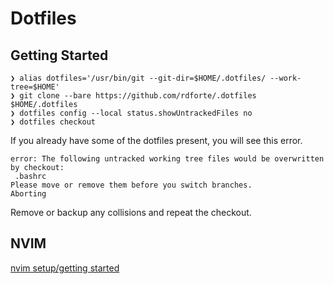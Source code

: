 # Dotfiles

## Getting Started
```
❯ alias dotfiles='/usr/bin/git --git-dir=$HOME/.dotfiles/ --work-tree=$HOME'
❯ git clone --bare https://github.com/rdforte/.dotfiles $HOME/.dotfiles
❯ dotfiles config --local status.showUntrackedFiles no
❯ dotfiles checkout
```
If you already have some of the dotfiles present, you will see this error.
```
error: The following untracked working tree files would be overwritten by checkout:
 .bashrc
Please move or remove them before you switch branches.
Aborting
```
Remove or backup any collisions and repeat the checkout.

## NVIM
[nvim setup/getting started](./.config/nvim/README.md)
